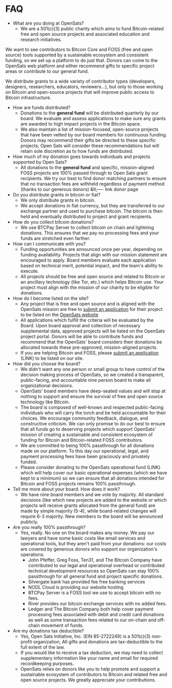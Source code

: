 # FAQ

- What are you doing at OpenSats?
  - We are a 501(c)(3) public charity which aims to fund Bitcoin-related free and open source projects and associated education and research initiatives.

We want to see contributors to Bitcoin Core and FOSS (free and open source) tools supported by a sustainable ecosystem and consistent funding, so we set up a platform to do just that. Donors can come to the OpenSats web platform and either recommend gifts to specific project areas or contribute to our general fund.

We distribute grants to a wide variety of contributor types (developers, designers, researchers, educators, reviewers...), but only to those working on Bitcoin and open-source projects that will improve public access to Bitcoin infrastructure.

- How are funds distributed?
  - Donations to the **general fund** will be distributed quarterly by our board. We evaluate and assess applications to make sure any grants are awarded to high impact projects in the Bitcoin space.
  - We also maintain a list of mission-focused, open-source projects that have been vetted by our board members for continuous funding. Donors may recommend their gifts be directed to these specific projects; Open Sats will consider these recommendations but will retain sole discretion as to how funds are distributed.
- How much of my donation goes towards individuals and projects supported by Open Sats?
  - All donations to the **general fund** and specific, mission-aligned FOSS projects are 100% passed through to Open Sats grant recipients. We try our best to find donor matching partners to ensure that no transaction fees are withheld regardless of payment method (thanks to our generous donors) \&lt;—- link donor page
- Do you distribute grants in bitcoin or fiat?
  - We only distribute grants in bitcoin.
  - We accept donations in fiat currency, but they are transferred to our exchange partner and used to purchase bitcoin. The bitcoin is then held and eventually distributed to project and grant recipients.
- How do you collect bitcoin donations?
  - We use BTCPay Server to collect bitcoin on chain and lightning donations. This ensures that we pay no processing fees and your funds are stretched even farther.
- How can I communicate with you?
  - Funding opportunities are announced once per year, depending on funding availability. Projects that align with our mission statement are encouraged to apply. Board members evaluate each application based on technical merit, potential impact, and the team&#39;s ability to execute.
  - All projects should be free and open source and related to Bitcoin or an ancillary technology (like Tor, etc.) which helps Bitcoin use. Your project must align with the mission of our charity to be eligible for donations.
- How do I become listed on the site?
  - Any project that is free and open source and is aligned with the OpenSats mission are free to [submit an application](http://opensats.org/apply) for their project to be listed on the [OpenSats website](http://opensats.org/explore)
  - All applications which fulfill the criteria will be evaluated by the Board. Upon board approval and collection of necessary supplemental data, approved projects will be listed on the OpenSats project portal. Donors will be able to contribute funds and recommend that the OpenSats&#39; board considers their donations be allocated towards these pre-approved, mission-aligned projects.
  - If you are helping Bitcoin and FOSS, please [submit an application](http://opensats.org/apply) (LINK) to be listed on our site.
- How did you choose the board?
  - We didn&#39;t want any one person or small group to have control of the decision making process of OpenSats, so we created a transparent, public-facing, and accountable nine person board to make all organizational decisions.
  - OpenSats&#39; board members have deep-seated values and will stop at nothing to support and ensure the survival of free and open source technology like Bitcoin.
  - The board is composed of well-known and respected public-facing individuals who will carry the torch and be held accountable for their choices. We encourage community feedback, dialogue, and constructive criticism. We can only promise to do our best to ensure that all funds go to deserving projects which support OpenSats&#39; mission of creating a sustainable and consistent ecosystem of funding for Bitcoin and Bitcoin-related FOSS contributors.
  - We are committed to being 100% passthrough for all donations made on our platform. To this day our operational, legal, and payment processing fees have been graciously and privately funded.
  - Please consider donating to the OpenSats operational fund (LINK) which will help cover our basic operational expenses (which we have kept to a minimum) so we can ensure that all donations intended for Bitcoin and FOSS projects remains 100% passthrough.
- Tell me more about your board. How does it work?
  - We have nine board members and we vote by majority. All standard decisions (like which new projects are added to the website or which projects will receive grants allocated from the general fund) are made by simple majority (5-4), while board-related changes will require 6-3 majority. New members to the board will be announced publicly.
- Are you really 100% passthrough?
  - Yes, really. No one on the board makes any money. We pay our lawyers and have some basic costs like email services and operational tools, but they aren&#39;t paid from your donations: our costs are covered by generous donors who support our organization&#39;s operations.
    - John Pfeffer, Greg Foss, Ten31, and The Bitcoin Company have contributed to our legal and operational overhead or contributed technical development resources so OpenSats can stay 100% passthrough for all general fund and project specific donations.
    - Silvergate bank has provided fee free banking services
    - NODL Cloud is providing our website hosting
    - BTCPay Server is a FOSS tool we use to accept bitcoin with no fees.
    - River provides our bitcoin exchange services with no added fees.
    - Ledger and The Bitcoin Company both help cover payment processing fees associated with debit and credit card donations as well as some transaction fees related to our on-chain and off-chain movement of funds.
- Are my donations tax deductible?
  - Yes, Open Sats Initiative, Inc. (EIN 85-2722249) is a 501(c)(3) non-profit organization, All gifts and donations are tax-deductible to the full extent of the law.
  - If you would like to receive a tax deduction, we may need to collect supplementary information like your name and email for required recordkeeping purposes.
  - OpenSats relies on donors like you to help promote and support a sustainable ecosystem of contributors to Bitcoin and related free and open source projects. We greatly appreciate your contributions.